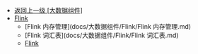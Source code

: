 - [返回上一级 [大数据组件]](docs/大数据组件/)
- [Flink](docs/大数据组件/Flink/)
  - [Flink 内存管理](docs/大数据组件/Flink/Flink 内存管理.md)
  - [Flink 词汇表](docs/大数据组件/Flink/Flink 词汇表.md)
  - [Flink](docs/大数据组件/Flink/Flink.md)
